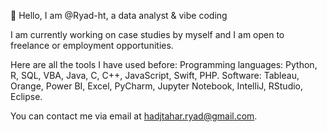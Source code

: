 👋 Hello, I am @Ryad-ht, a data analyst & vibe coding 

I am currently working on case studies by myself and I am open to freelance or employment opportunities.

Here are all the tools I have used before:
Programming languages: Python, R, SQL, VBA, Java, C, C++, JavaScript, Swift, PHP.
Software: Tableau, Orange, Power BI, Excel, PyCharm, Jupyter Notebook, IntelliJ, RStudio, Eclipse.
 
You can contact me via email at hadjtahar.ryad@gmail.com.
 
